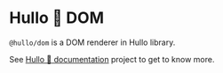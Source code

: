 # Hullo 👋 DOM

`@hullo/dom` is a DOM renderer in Hullo library.

See [Hullo 👋 documentation](https://hullo.dev/) project to get to know more.
